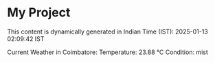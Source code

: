 # My Project

This content is dynamically generated in Indian Time (IST): 2025-01-13 02:09:42 IST


Current Weather in Coimbatore:
Temperature: 23.88 °C
Condition: mist
